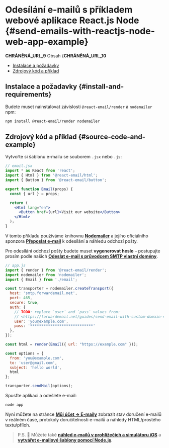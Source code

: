 # Odesílání e-mailů s příkladem webové aplikace React.js Node {#send-emails-with-reactjs-node-web-app-example}

__CHRÁNĚNÁ_URL_9__ Obsah {__CHRÁNĚNÁ_URL_10__

* [Instalace a požadavky](#install-and-requirements)
* [Zdrojový kód a příklad](#source-code-and-example)

## Instalace a požadavky {#install-and-requirements}

Budete muset nainstalovat závislosti `@react-email/render` a `nodemailer` npm:

```sh
npm install @react-email/render nodemailer
```

## Zdrojový kód a příklad {#source-code-and-example}

Vytvořte si šablonu e-mailu se souborem `.jsx` nebo `.js`:

```jsx
// email.jsx
import * as React from 'react';
import { Html } from '@react-email/html';
import { Button } from '@react-email/button';

export function Email(props) {
  const { url } = props;

  return (
    <Html lang="en">
      <Button href={url}>Visit our website</Button>
    </Html>
  );
}
```

V tomto příkladu používáme knihovnu **[Nodemailer](https://github.com/nodemailer/nodemailer)** a jejího oficiálního sponzora **[Přeposlat e-mail](https://forwardemail.net)** k odesílání a náhledu odchozí pošty.

Pro odesílání odchozí pošty budete muset <strong class="text-success"><i class="fa fa-key"></i>vygenerovat heslo</strong> – postupujte prosím podle našich **[Odeslat e-mail s průvodcem SMTP vlastní domény](/guides/send-email-with-custom-domain-smtp)**.

<!-- https://github.com/nodemailer/nodemailer-web/pull/22 -->

```js
// app.js
import { render } from '@react-email/render';
import nodemailer from 'nodemailer';
import { Email } from './email';

const transporter = nodemailer.createTransport({
  host: 'smtp.forwardemail.net',
  port: 465,
  secure: true,
  auth: {
    // TODO: replace `user` and `pass` values from:
    // <https://forwardemail.net/guides/send-email-with-custom-domain-smtp>
    user: 'you@example.com',
    pass: '****************************'
  },
});

const html = render(Email({ url: "https://example.com" }));

const options = {
  from: 'you@example.com',
  to: 'user@gmail.com',
  subject: 'hello world',
  html
};

transporter.sendMail(options);
```

Spusťte aplikaci a odešlete e-mail:

```sh
node app
```

Nyní můžete na stránce **[Můj účet → E-maily](/my-account/emails)** zobrazit stav doručení e-mailů v reálném čase, protokoly doručitelnosti e-mailů a náhledy HTML/prostého textu/příloh.

> P.S. :tada: Můžete také **[náhled e-mailů v prohlížečích a simulátoru iOS](/docs/test-preview-email-rendering-browsers-ios-simulator)** a **[vytvářet e-mailové šablony pomocí Node.js](/docs/send-emails-with-node-js-javascript)**.